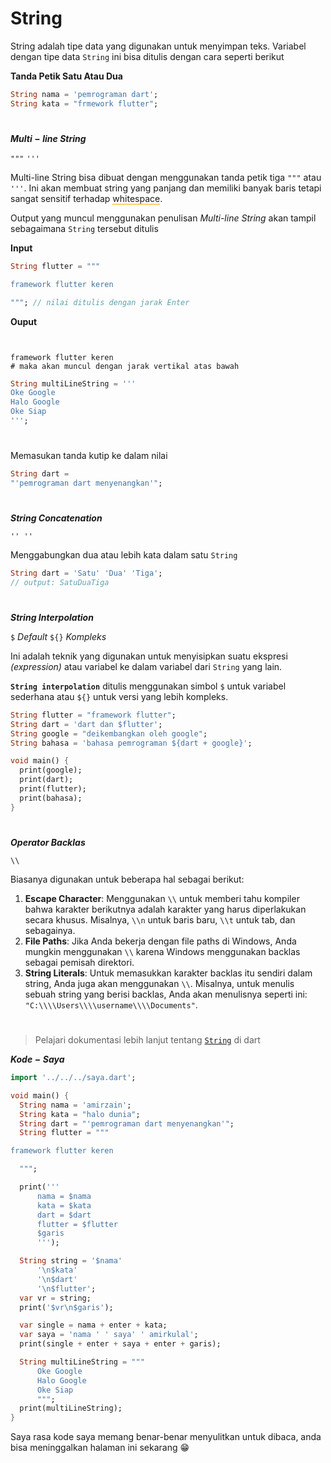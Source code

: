 # String

String adalah tipe data yang digunakan untuk menyimpan teks. Variabel dengan tipe data `String` ini bisa ditulis dengan cara seperti berikut

**Tanda Petik Satu Atau Dua**

```dart
String nama = 'pemrograman dart';
String kata = "frmework flutter";
```

#

**$Multi-line$ $String$**

`"""` `'''`

Multi-line String bisa dibuat dengan menggunakan tanda petik tiga `"""` atau `'''`. Ini akan membuat string yang panjang dan memiliki banyak baris tetapi sangat sensitif terhadap <span style="border-bottom: 1px solid orange;">whitespace</span>.

Output yang muncul menggunakan penulisan _Multi-line String_ akan tampil sebagaimana `String` tersebut ditulis

**Input**

```dart
String flutter = """

framework flutter keren

"""; // nilai ditulis dengan jarak Enter
```

**Ouput**

```PS


framework flutter keren
# maka akan muncul dengan jarak vertikal atas bawah

```

```dart
String multiLineString = '''
Oke Google
Halo Google
Oke Siap
''';
```

#

Memasukan tanda kutip ke dalam nilai

```dart
String dart =
"'pemrograman dart menyenangkan'";
```

#

**$String$ $Concatenation$**

`'' ''`

Menggabungkan dua atau lebih kata dalam satu `String`

```dart
String dart = 'Satu' 'Dua' 'Tiga';
// output: SatuDuaTiga
```

#

**$String$ $Interpolation$**

`$` _Default_ `${}` _Kompleks_

Ini adalah teknik yang digunakan untuk menyisipkan suatu ekspresi _(expression)_ atau variabel ke dalam variabel dari `String` yang lain.

**`String interpolation`** ditulis menggunakan simbol `$` untuk variabel sederhana atau `${}` untuk versi yang lebih kompleks.

```dart
String flutter = "framework flutter";
String dart = 'dart dan $flutter';
String google = "deikembangkan oleh google";
String bahasa = 'bahasa pemrograman ${dart + google}';

void main() {
  print(google);
  print(dart);
  print(flutter);
  print(bahasa);
}
```

#

**$Operator$ $Backlas$**

`\\`

Biasanya digunakan untuk beberapa hal sebagai berikut:

1. **Escape Character**: Menggunakan `\\` untuk memberi tahu kompiler bahwa karakter berikutnya adalah karakter yang harus diperlakukan secara khusus. Misalnya, `\\n` untuk baris baru, `\\t` untuk tab, dan sebagainya.
2. **File Paths**: Jika Anda bekerja dengan file paths di Windows, Anda mungkin menggunakan `\\` karena Windows menggunakan backlas sebagai pemisah direktori.
3. **String Literals**: Untuk memasukkan karakter backlas itu sendiri dalam string, Anda juga akan menggunakan `\\`. Misalnya, untuk menulis sebuah string yang berisi backlas, Anda akan menulisnya seperti ini: `"C:\\\\Users\\\\username\\\\Documents"`.

#

> Pelajari dokumentasi lebih lanjut tentang [`String`](https://api.dart.dev/stable/2.14.2/dart-core/String-class.html "api.dart.dev") di dart

**$Kode-Saya$**

```dart
import '../../../saya.dart';

void main() {
  String nama = 'amirzain';
  String kata = "halo dunia";
  String dart = "'pemrograman dart menyenangkan'";
  String flutter = """

framework flutter keren

  """;

  print('''
      nama = $nama
      kata = $kata
      dart = $dart
      flutter = $flutter
      $garis
      ''');

  String string = '$nama'
      '\n$kata'
      '\n$dart'
      '\n$flutter';
  var vr = string;
  print('$vr\n$garis');

  var single = nama + enter + kata;
  var saya = 'nama ' ' saya' ' amirkulal';
  print(single + enter + saya + enter + garis);

  String multiLineString = """
      Oke Google
      Halo Google
      Oke Siap
      """;
  print(multiLineString);
}
```

Saya rasa kode saya memang benar-benar menyulitkan untuk dibaca, anda bisa meninggalkan halaman ini sekarang 😁

